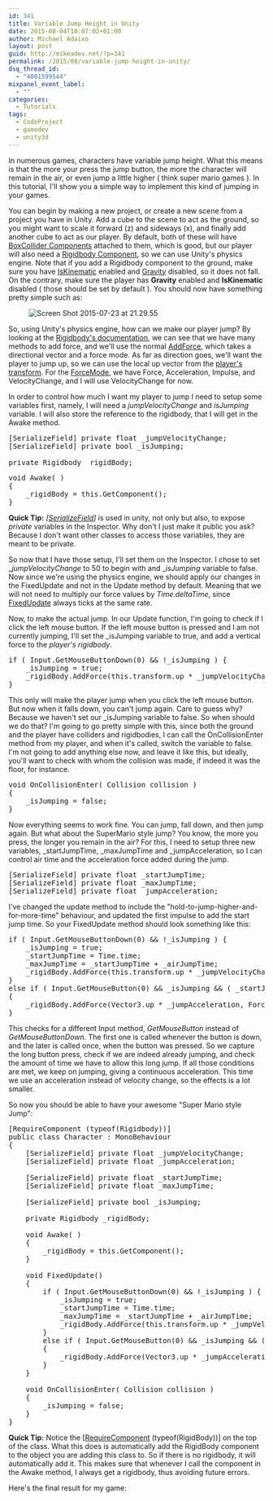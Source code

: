 ```yaml
---
id: 341
title: Variable Jump Height in Unity
date: 2015-08-04T10:07:02+01:00
author: Michael Adaixo
layout: post
guid: http://mikeadev.net/?p=341
permalink: /2015/08/variable-jump-height-in-unity/
dsq_thread_id:
  - "4001599544"
mixpanel_event_label:
  - ""
categories:
  - Tutorials
tags:
  - CodeProject
  - gamedev
  - unity3d
---
```

In numerous games, characters have variable jump height. What this means is that the more your press the jump button, the more the character will remain in the air, or even jump a little higher ( think super mario games ). In this tutorial, I'll show you a simple way to implement this kind of jumping in your games.

You can begin by making a new project, or create a new scene from a project you have in Unity. Add a cube to the scene to act as the ground, so you might want to scale it forward (z) and sideways (x), and finally add another cube to act as our player. By default, both of these will have [BoxCollider Components](http://docs.unity3d.com/ScriptReference/BoxCollider.html) attached to them, which is good, but our player will also need a [Rigidbody Component](http://docs.unity3d.com/ScriptReference/Rigidbody.html), so we can use Unity's physics engine. Note that if you add a Rigidbody component to the ground, make sure you have [IsKinematic](http://docs.unity3d.com/ScriptReference/Rigidbody-isKinematic.html) enabled and [Gravity](http://docs.unity3d.com/ScriptReference/Rigidbody-useGravity.html) disabled, so it does not fall. On the contrary, make sure the player has **Gravity** enabled and **IsKinematic** disabled ( those should be set by default ). You should now have something pretty simple such as:  


<div class="wp-block-image">
  <figure class="aligncenter"><img src="http://mikeadev.net/wp-content/uploads/Screen-Shot-2015-07-23-at-21.29.55.png" alt="Screen Shot 2015-07-23 at 21.29.55" /></figure>
</div>

So, using Unity's physics engine, how can we make our player jump? By looking at the [Rigidbody's documentation](http://docs.unity3d.com/ScriptReference/Rigidbody.html), we can see that we have many methods to add force, and we'll use the normal [AddForce](http://docs.unity3d.com/ScriptReference/Rigidbody.AddForce.html), which takes a directional vector and a force mode. As far as direction goes, we'll want the player to jump up, so we can use the local up vector from the [player's transform](http://docs.unity3d.com/ScriptReference/Transform.html). For the [ForceMode](http://docs.unity3d.com/ScriptReference/ForceMode.html), we have Force, Acceleration, Impulse, and VelocityChange, and I will use VelocityChange for now.

In order to control how much I want my player to jump I need to setup some variables first, namely, I will need a _jumpVelocityChange_ and _isJumping_ variable. I will also store the reference to the rigidbody, that I will get in the Awake method.

<pre class="EnlighterJSRAW" data-enlighter-language="csharp" data-enlighter-theme="" data-enlighter-highlight="" data-enlighter-linenumbers="" data-enlighter-lineoffset="" data-enlighter-title="" data-enlighter-group="">[SerializeField] private float _jumpVelocityChange;
[SerializeField] private bool _isJumping;

private Rigidbody _rigidBody;</pre>

<pre class="EnlighterJSRAW" data-enlighter-language="csharp" data-enlighter-theme="" data-enlighter-highlight="" data-enlighter-linenumbers="" data-enlighter-lineoffset="" data-enlighter-title="" data-enlighter-group="">void Awake( )
{
	_rigidBody = this.GetComponent();
}</pre>

**Quick Tip:** _[[SerializeField](http://docs.unity3d.com/ScriptReference/SerializeField.html)]_ is used in unity, not only but also, to expose _private_ variables in the Inspector. Why don't I just make it public you ask? Because I don't want other classes to access those variables, they are meant to be private.

So now that I have those setup, I'll set them on the Inspector. I chose to set __jumpVelocityChange_ to 50 to begin with and __isJumping_ variable to false. Now since we're using the physics engine, we should apply our changes in the FixedUpdate and not in the Update method by default. Meaning that we will not need to multiply our force values by _Time.deltaTime_, since [FixedUpdate](http://docs.unity3d.com/ScriptReference/MonoBehaviour.FixedUpdate.html) always ticks at the same rate.

Now, to make the actual jump. In our Update function, I'm going to check if I click the left mouse button. If the left mouse button is pressed and I am not currently jumping, I'll set the _isJumping variable to true, and add a vertical force to the _player's rigidbody_.

<pre class="EnlighterJSRAW" data-enlighter-language="csharp" data-enlighter-theme="" data-enlighter-highlight="" data-enlighter-linenumbers="" data-enlighter-lineoffset="" data-enlighter-title="" data-enlighter-group="">if ( Input.GetMouseButtonDown(0) && !_isJumping ) {
	_isJumping = true;
	_rigidBody.AddForce(this.transform.up * _jumpVelocityChange, ForceMode.VelocityChange);
}</pre>

This only will make the player jump when you click the left mouse button. But now when it falls down, you can't jump again. Care to guess why? Because we haven't set our _isJumping variable to false. So when should we do that? I'm going to go pretty simple with this, since both the ground and the player have colliders and rigidbodies, I can call the OnCollisionEnter method from my player, and when it's called, switch the variable to false. I'm not going to add anything else now, and leave it like this, but ideally, you'll want to check with whom the collision was made, if indeed it was the floor, for instance.

<pre class="EnlighterJSRAW" data-enlighter-language="csharp" data-enlighter-theme="" data-enlighter-highlight="" data-enlighter-linenumbers="" data-enlighter-lineoffset="" data-enlighter-title="" data-enlighter-group="">void OnCollisionEnter( Collision collision )
{
	_isJumping = false;
}</pre>

Now everything seems to work fine. You can jump, fall down, and then jump again. But what about the SuperMario style jump? You know, the more you press, the longer you remain in the air? For this, I need to setup three new variables, \_startJumpTime, \_maxJumpTime and _jumpAcceleration, so I can control air time and the acceleration force added during the jump.

<pre class="EnlighterJSRAW" data-enlighter-language="csharp" data-enlighter-theme="" data-enlighter-highlight="" data-enlighter-linenumbers="" data-enlighter-lineoffset="" data-enlighter-title="" data-enlighter-group="">[SerializeField] private float _startJumpTime;
[SerializeField] private float _maxJumpTime;
[SerializeField] private float _jumpAcceleration;</pre>

I've changed the update method to include the "hold-to-jump-higher-and-for-more-time" behaviour, and updated the first impulse to add the start jump time. So your FixedUpdate method should look something like this:

<pre class="EnlighterJSRAW" data-enlighter-language="csharp" data-enlighter-theme="" data-enlighter-highlight="" data-enlighter-linenumbers="" data-enlighter-lineoffset="" data-enlighter-title="" data-enlighter-group="">if ( Input.GetMouseButtonDown(0) && !_isJumping ) {
	_isJumping = true;
    _startJumpTime = Time.time;
	_maxJumpTime = _startJumpTime + _airJumpTime;
	_rigidBody.AddForce(this.transform.up * _jumpVelocityChange, ForceMode.VelocityChange);
}
else if ( Input.GetMouseButton(0) && _isJumping && ( _startJumpTime + _maxJumpTime > Time.time ) ) 
{
	_rigidBody.AddForce(Vector3.up * _jumpAcceleration, ForceMode.Acceleration);
}</pre>

This checks for a different Input method, _GetMouseButton_ instead of _GetMouseButtonDown_. The first one is called whenever the button is down, and the later is called once, when the button was pressed. So we capture the long button press, check if we are indeed already jumping, and check the amount of time we have to allow this long jump. If all those conditions are met, we keep on jumping, giving a continuous acceleration. This time we use an acceleration instead of velocity change, so the effects is a lot smaller.

So now you should be able to have your awesome "Super Mario style Jump":

<pre class="EnlighterJSRAW" data-enlighter-language="csharp" data-enlighter-theme="" data-enlighter-highlight="" data-enlighter-linenumbers="" data-enlighter-lineoffset="" data-enlighter-title="" data-enlighter-group="">[RequireComponent (typeof(Rigidbody))]
public class Character : MonoBehaviour 
{
	[SerializeField] private float _jumpVelocityChange;
	[SerializeField] private float _jumpAcceleration;
 
	[SerializeField] private float _startJumpTime;
	[SerializeField] private float _maxJumpTime;
	
	[SerializeField] private bool _isJumping;
 
	private Rigidbody _rigidBody;
 
	void Awake( )
	{
		_rigidBody = this.GetComponent();
	}
	
	void FixedUpdate() 
	{
		if ( Input.GetMouseButtonDown(0) && !_isJumping ) {
			_isJumping = true;
			_startJumpTime = Time.time;
            _maxJumpTime = _startJumpTime + _airJumpTime;
			_rigidBody.AddForce(this.transform.up * _jumpVelocityChange, ForceMode.VelocityChange);
		}
		else if ( Input.GetMouseButton(0) && _isJumping && ( _startJumpTime + _maxJumpTime > Time.time ) ) 
		{
			_rigidBody.AddForce(Vector3.up * _jumpAcceleration, ForceMode.Acceleration);
		}
	}
 
	void OnCollisionEnter( Collision collision )
	{
		_isJumping = false;
	}
}</pre>

**Quick Tip:** Notice the [[RequireComponent](http://docs.unity3d.com/ScriptReference/RequireComponent.html) (typeof(RigidBody))] on the top of the class. What this does is automatically add the RigidBody component to the object you are adding this class to. So if there is no rigidbody, it will automatically add it. This makes sure that whenever I call the component in the Awake method, I always get a rigidbody, thus avoiding future errors.

Here's the final result for my game:  
<figure></figure>